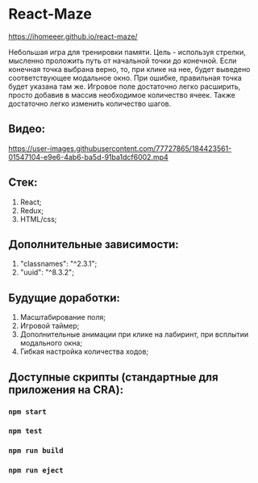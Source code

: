 # React-Maze

https://ihomeeer.github.io/react-maze/

Небольшая игра для тренировки памяти. Цель - используя стрелки, мысленно проложить путь от начальной точки до конечной.
Если конечная точка выбрана верно, то, при клике на нее, будет выведено соответствующее модальное окно. При ошибке, правильная точка будет указана там же.
Игровое поле достаточно легко расширить, просто добавив в массив необходимое количество ячеек. Также достаточно легко изменить количество шагов.

## Видео:
https://user-images.githubusercontent.com/77727865/184423561-01547104-e9e6-4ab6-ba5d-91ba1dcf6002.mp4

## Стек:
1. React;
2. Redux;
3. HTML/css;

## Дополнительные зависимости:
1. "classnames": "^2.3.1";
2. "uuid": "^8.3.2";

## Будущие доработки:
1. Масштабирование поля;
2. Игровой таймер;
3. Дополнительные анимации при клике на лабиринт, при всплытии модального окна;
4. Гибкая настройка количества ходов;

## Доступные скрипты (стандартные для приложения на CRA):
### `npm start`

### `npm test`

### `npm run build`

### `npm run eject`

